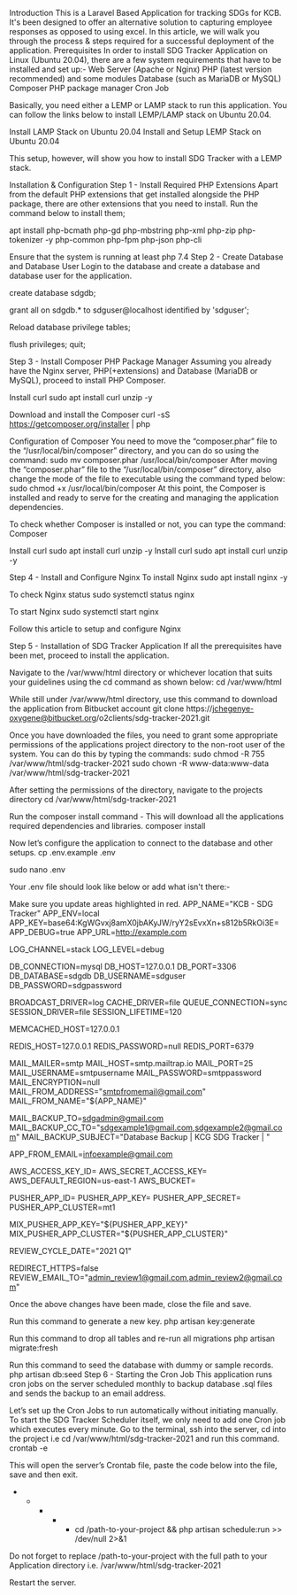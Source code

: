 Introduction
This is a Laravel Based Application for tracking SDGs for KCB. It's been designed to offer an alternative solution to capturing employee responses as opposed to using excel. 
In this article, we will walk you through the process & steps required for a successful deployment of the application.
Prerequisites
In order to install SDG Tracker Application on Linux (Ubuntu 20.04), there are a few system requirements that have to be installed and set up:-
Web Server (Apache or Nginx) 
PHP (latest version recommended) and some modules 
Database (such as MariaDB or MySQL) 
Composer PHP package manager
Cron Job

Basically, you need either a LEMP or LAMP stack to run this application. You can follow the links below to install LEMP/LAMP stack on Ubuntu 20.04.

Install LAMP Stack on Ubuntu 20.04
Install and Setup LEMP Stack on Ubuntu 20.04

This setup, however, will show you how to install SDG Tracker with a LEMP stack.


Installation & Configuration
Step 1 - Install Required PHP Extensions 
Apart from the default PHP extensions that get installed alongside the PHP package, there are other extensions that you need to install. Run the command below to install them;

apt install php-bcmath php-gd php-mbstring php-xml php-zip php-tokenizer -y php-common php-fpm php-json php-cli

Ensure that the system is running at least php 7.4 
Step 2 - Create Database and Database User
Login to the database and create a database and database user for the application.

create database sdgdb; 

grant all on sdgdb.* to sdguser@localhost identified by 'sdguser';

Reload database privilege tables;  

flush privileges; 
quit;

Step 3 - Install Composer PHP Package Manager
Assuming you already have the Nginx server, PHP(+extensions) and Database (MariaDB or MySQL), proceed to install PHP Composer.

Install curl
sudo apt install curl unzip -y

Download and install the Composer 
curl -sS https://getcomposer.org/installer | php

Configuration of Composer
You need to move the “composer.phar” file to the “/usr/local/bin/composer” directory, and you can do so using the command:
sudo mv composer.phar /usr/local/bin/composer
After moving the “composer.phar” file to the “/usr/local/bin/composer” directory, also change the mode of the file to executable using the command typed below:
sudo chmod +x /usr/local/bin/composer
At this point, the Composer is installed and ready to serve for the creating and managing the application dependencies. 

To check whether Composer is installed or not, you can type the command:
Composer

Install curl
sudo apt install curl unzip -y
Install curl
sudo apt install curl unzip -y

Step 4 - Install and Configure Nginx
To install Nginx
sudo apt install nginx -y

To check Nginx status
sudo systemctl status nginx

To start Nginx
sudo systemctl start nginx

Follow this article to setup and configure Nginx


Step 5 - Installation of SDG Tracker Application
If all the prerequisites have been met, proceed to install the application.

Navigate to the /var/www/html directory or whichever location that suits your guidelines using the cd command as shown below:
cd /var/www/html

While still under /var/www/html directory, use this command to download the application from Bitbucket account
git clone https://jchegenye-oxygene@bitbucket.org/o2clients/sdg-tracker-2021.git

Once you have downloaded the files, you need to grant some appropriate permissions of the applications project directory to the non-root user of the system. You can do this by typing the commands:
sudo chmod -R 755 /var/www/html/sdg-tracker-2021
sudo chown -R www-data:www-data /var/www/html/sdg-tracker-2021

After setting the permissions of the directory, navigate to the projects directory
cd /var/www/html/sdg-tracker-2021

Run the composer install command - This will download all the applications required dependencies and libraries.
composer install

Now let’s configure the application to connect to the database and other setups.
cp .env.example .env

sudo nano .env

Your .env file should look like below or add what isn't there:-

Make sure you update areas highlighted in red.
APP_NAME="KCB - SDG Tracker"
APP_ENV=local
APP_KEY=base64:KgWGvxj8amX0jbAKyJW/ryY2sEvxXn+s812b5RkOi3E=
APP_DEBUG=true
APP_URL=http://example.com

LOG_CHANNEL=stack
LOG_LEVEL=debug

DB_CONNECTION=mysql
DB_HOST=127.0.0.1
DB_PORT=3306
DB_DATABASE=sdgdb
DB_USERNAME=sdguser
DB_PASSWORD=sdgpassword

BROADCAST_DRIVER=log
CACHE_DRIVER=file
QUEUE_CONNECTION=sync
SESSION_DRIVER=file
SESSION_LIFETIME=120

MEMCACHED_HOST=127.0.0.1

REDIS_HOST=127.0.0.1
REDIS_PASSWORD=null
REDIS_PORT=6379

MAIL_MAILER=smtp
MAIL_HOST=smtp.mailtrap.io
MAIL_PORT=25
MAIL_USERNAME=smtpusername
MAIL_PASSWORD=smtppassword
MAIL_ENCRYPTION=null
MAIL_FROM_ADDRESS="smtpfromemail@gmail.com"
MAIL_FROM_NAME="${APP_NAME}"

MAIL_BACKUP_TO=sdgadmin@gmail.com
MAIL_BACKUP_CC_TO="sdgexample1@gmail.com,sdgexample2@gmail.com"
MAIL_BACKUP_SUBJECT="Database Backup | KCG SDG Tracker | "

APP_FROM_EMAIL=infoexample@gmail.com

AWS_ACCESS_KEY_ID=
AWS_SECRET_ACCESS_KEY=
AWS_DEFAULT_REGION=us-east-1
AWS_BUCKET=

PUSHER_APP_ID=
PUSHER_APP_KEY=
PUSHER_APP_SECRET=
PUSHER_APP_CLUSTER=mt1

MIX_PUSHER_APP_KEY="${PUSHER_APP_KEY}"
MIX_PUSHER_APP_CLUSTER="${PUSHER_APP_CLUSTER}"

REVIEW_CYCLE_DATE="2021 Q1"

REDIRECT_HTTPS=false
REVIEW_EMAIL_TO="admin_review1@gmail.com,admin_review2@gmail.com"

Once the above changes have been made, close the file and save.

Run this command to generate a new key.
php artisan key:generate 

Run this command to drop all tables and re-run all migrations
php artisan migrate:fresh 

Run this command to seed the database with dummy or sample records.
php artisan db:seed 
Step 6 - Starting the Cron Job
This application runs cron jobs on the server scheduled monthly to backup database .sql files and sends the backup to an email address.

Let’s set up the Cron Jobs to run automatically without initiating manually. To start the SDG Tracker Scheduler itself, we only need to add one Cron job which executes every minute. Go to the terminal, ssh into the server, cd into the project i.e cd /var/www/html/sdg-tracker-2021 and run this command.
crontab -e 

This will open the server’s Crontab file, paste the code below into the file, save and then exit.
* * * * * cd /path-to-your-project && php artisan schedule:run >> /dev/null 2>&1 

Do not forget to replace /path-to-your-project with the full path to your Application directory i.e. /var/www/html/sdg-tracker-2021

Restart the server.